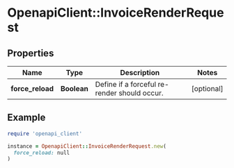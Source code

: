 # OpenapiClient::InvoiceRenderRequest

## Properties

| Name | Type | Description | Notes |
| ---- | ---- | ----------- | ----- |
| **force_reload** | **Boolean** | Define if a forceful re-render should occur. | [optional] |

## Example

```ruby
require 'openapi_client'

instance = OpenapiClient::InvoiceRenderRequest.new(
  force_reload: null
)
```

